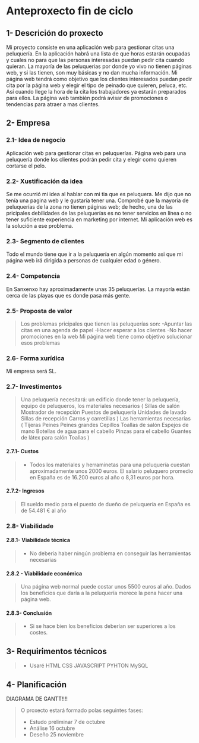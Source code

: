 # Anteproxecto fin de ciclo



## 1- Descrición do proxecto


Mi proyecto consiste en una aplicación web para gestionar citas una peluquería. En la aplicación habrá una lista de que horas estarán ocupadas y cuales no para que las personas
interesadas puedan pedir cita cuando quieran. La mayoría de las peluquerias por donde yo vivo no tienen páginas web, y si las tienen, son muy básicas
y no dan mucha información. Mi página web tendrá como objetivo que los clientes interesados puedan pedir cita por la página web y elegir el tipo
de peinado que quieren, peluca, etc. Así cuando llege la hora de la cita los trabajadores ya estarán preparados para ellos. La página web
también podrá avisar de promociones o tendencias para atraer a mas clientes.

## 2- Empresa



### 2.1- Idea de negocio

Aplicación web para gestionar citas en peluquerías.
Página web para una peluquería donde los clientes podrán pedir cita y elegir como quieren cortarse el pelo.

### 2.2- Xustificación da idea


Se me ocurrió mi idea al hablar con mi tia que es peluquera. Me dijo que no tenía una pagina web y le gustaría tener una. Comprobé que la mayoría de peluquerías de la zona
no tienen páginas web; de hecho, una de las pricipales debilidades de las peluquerías es no tener servicios en línea o no tener suficiente experiencia en 
marketing por internet. Mi aplicación web es la solución a ese problema.

### 2.3- Segmento de clientes


Todo el mundo tiene que ir a la peluquería en algún momento asi que mi página web irá dirigida a personas de cualquier edad o género.

### 2.4- Competencia


En Sanxenxo hay aproximadamente unas 35 peluquerías. La mayoría están cerca de las playas que es donde pasa más gente.

### 2.5- Proposta de valor


> Los problemas pricipales que tienen las peluquerías son: 
-Apuntar las citas en una agenda de papel
-Hacer esperar a los clientes
-No hacer promociones en la web
Mi página web tiene como objetivo solucionar esos problemas

### 2.6- Forma xurídica


Mi empresa será SL.

### 2.7- Investimentos


> Una peluquería necesitará: un edificio donde tener la peluquería, equipo de peluqueros, los materiales necesarios (
    Sillas de salón
     Mostrador de recepción
    Puestos de peluquería
    Unidades de lavado
     Sillas de recepción
    Carros y carretillas
)
Las herramientas necesarias (
    Tijeras
    Peines
    Peines grandes
    Cepillos
    Toallas de salón
    Espejos de mano
    Botellas de agua para el cabello
    Pinzas para el cabello
    Guantes de látex para salón
    Toallas
)

#### 2.7.1- Custos


> - Todos los materiales y herraminetas para una peluquería cuestan aproximadamente unos 2000 euros. El salario peluquero promedio en España es de 16.200 euros al año o 8,31 euros por hora.

#### 2.7.2- Ingresos


> El sueldo medio para el puesto de dueño de peluquería en España es de 54.481 € al año

### 2.8- Viabilidade

#### 2.8.1- Viabilidade técnica


> - No debería haber ningún problema en conseguir las herramientas necesarias

#### 2.8.2 - Viabilidade económica


> Una página web normal puede costar unos 5500 euros al año. Dados los beneficios que daría a la peluquería merece la pena hacer una página web.

#### 2.8.3- Conclusión


> - Si se hace bien los beneficios deberían ser superiores a los costes.

## 3- Requirimentos técnicos

> - Usaré HTML CSS JAVASCRIPT PYHTON MySQL

## 4- Planificación
DIAGRAMA DE GANTT!!!!

> O proxecto estará formado polas seguintes fases:
>
> - Estudo preliminar 7 de octubre
> - Análise 16 octubre
> - Deseño 25 noviembre

